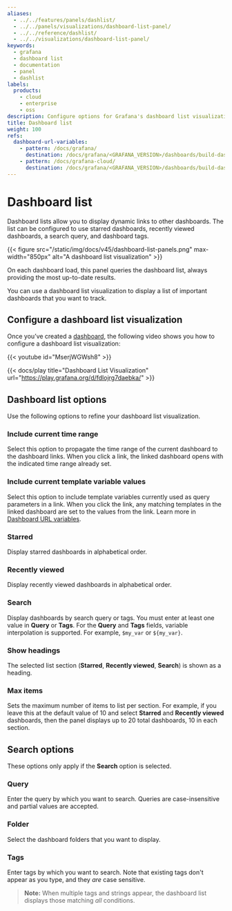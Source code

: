 ```yaml
---
aliases:
  - ../../features/panels/dashlist/
  - ../../panels/visualizations/dashboard-list-panel/
  - ../../reference/dashlist/
  - ../../visualizations/dashboard-list-panel/
keywords:
  - grafana
  - dashboard list
  - documentation
  - panel
  - dashlist
labels:
  products:
    - cloud
    - enterprise
    - oss
description: Configure options for Grafana's dashboard list visualization
title: Dashboard list
weight: 100
refs:
  dashboard-url-variables:
    - pattern: /docs/grafana/
      destination: /docs/grafana/<GRAFANA_VERSION>/dashboards/build-dashboards/create-dashboard-url-variables/
    - pattern: /docs/grafana-cloud/
      destination: /docs/grafana/<GRAFANA_VERSION>/dashboards/build-dashboards/create-dashboard-url-variables/
---
```


# Dashboard list

Dashboard lists allow you to display dynamic links to other dashboards. The list can be configured to use starred dashboards, recently viewed dashboards, a search query, and dashboard tags.

{{< figure src="/static/img/docs/v45/dashboard-list-panels.png" max-width="850px" alt="A dashboard list visualization" >}}

On each dashboard load, this panel queries the dashboard list, always providing the most up-to-date results.

You can use a dashboard list visualization to display a list of important dashboards that you want to track.

## Configure a dashboard list visualization

Once you’ve created a [dashboard](https://grafana.com/docs/grafana/<GRAFANA_VERSION>/dashboards/build-dashboards/create-dashboard/), the following video shows you how to configure a dashboard list visualization:

{{< youtube id="MserjWGWsh8" >}}

{{< docs/play title="Dashboard List Visualization" url="https://play.grafana.org/d/fdlojrg7daebka/" >}}

## Dashboard list options

Use the following options to refine your dashboard list visualization.

### Include current time range

Select this option to propagate the time range of the current dashboard to the dashboard links. When you click a link, the linked dashboard opens with the indicated time range already set.

### Include current template variable values

Select this option to include template variables currently used as query parameters in a link. When you click the link, any matching templates in the linked dashboard are set to the values from the link. Learn more in [Dashboard URL variables](ref:dashboard-url-variables).

### Starred

Display starred dashboards in alphabetical order.

### Recently viewed

Display recently viewed dashboards in alphabetical order.

### Search

Display dashboards by search query or tags. You must enter at least one value in **Query** or **Tags**. For the **Query** and **Tags** fields, variable interpolation is supported. For example, `$my_var` or `${my_var}`.

### Show headings

The selected list section (**Starred**, **Recently viewed**, **Search**) is shown as a heading.

### Max items

Sets the maximum number of items to list per section. For example, if you leave this at the default value of 10 and select **Starred** and **Recently viewed** dashboards, then the panel displays up to 20 total dashboards, 10 in each section.

## Search options

These options only apply if the **Search** option is selected.

### Query

Enter the query by which you want to search. Queries are case-insensitive and partial values are accepted.

### Folder

Select the dashboard folders that you want to display.

### Tags

Enter tags by which you want to search. Note that existing tags don't appear as you type, and they _are_ case sensitive.

> **Note:** When multiple tags and strings appear, the dashboard list displays those matching _all_ conditions.
